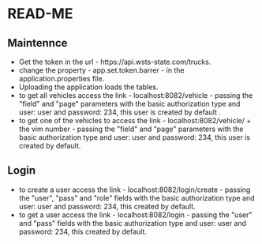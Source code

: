 <h1> READ-ME </h1>
	<h2> Maintennce </h2>
	<ul>
		<li> Get the token in the url - https://api.wsts-state.com/trucks. </li>
		<li> change the property - app.set.token.barrer - in the application.properties file. </li>
		<li> Uploading the application loads the tables. </li>
		<li> to get all vehicles access the link - localhost:8082/vehicle - passing the "field" and "page" parameters with the basic authorization type and user: user and password: 234, this user is created by default . </li>
		<li> to get one of the vehicles to access the link - localhost:8082/vehicle/ + the vim number - passing the "field" and "page" parameters with the basic authorization type and user: user and password: 234, this user is created by default. </li>
	</ul>
	<h2> Login </h2>
	<ul>
		<li> to create a user access the link - localhost:8082/login/create - passing the "user", "pass" and "role" fields with the basic authorization type and user: user and password: 234, this created by default. </li>
		<li> to get a user access the link - localhost:8082/login - passing the "user" and "pass" fields with the basic authorization type and user: user and password: 234, this created by default. </li>
	</ul>
